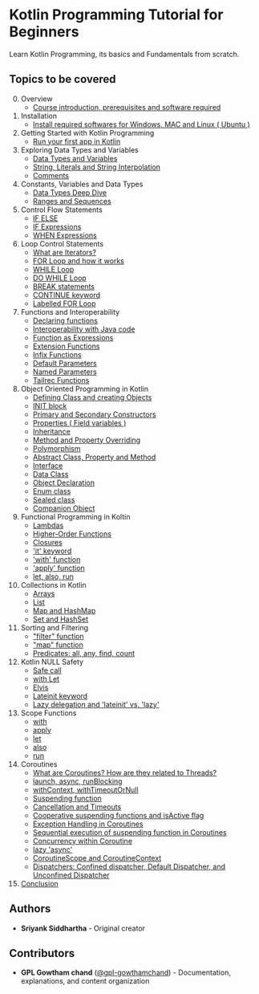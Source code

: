 # Kotlin Programming Tutorial for Beginners 
Learn Kotlin Programming, its basics and Fundamentals from scratch. 

## Topics to be covered
0. Overview
    - [Course introduction, prerequisites and software required](00-course-introduction.md)
1. Installation
    - [Install required softwares for Windows, MAC and Linux ( Ubuntu )](installation.md)
2. Getting Started with Kotlin Programming
    - [Run your first app in Kotlin](basics/01-hello-world.md)
3. Exploring Data Types and Variables 
    - [Data Types and Variables](basics/02-variables-data-types.md)
    - [String, Literals and String Interpolation](basics/05-string-interpolation.md)
    - [Comments](basics/03-comments.md)
4. Constants, Variables and Data Types
    - [Data Types Deep Dive](basics/04-data-types.md)
    - [Ranges and Sequences](basics/05-string-interpolation.md)
5. Control Flow Statements 
    - [IF ELSE](control-flow/01-if-expressions.md)
    - [IF Expressions](control-flow/01-if-expressions.md)
    - [WHEN Expressions](control-flow/02-when-expressions.md)
6. Loop Control Statements 
    - [What are Iterators?](control-flow/06-iterators.md)
    - [FOR Loop and how it works](control-flow/03-for-loops.md)
    - [WHILE Loop](control-flow/04-while-loops.md)
    - [DO WHILE Loop](control-flow/04-while-loops.md)
    - [BREAK statements](control-flow/05-break-continue.md)
    - [CONTINUE keyword](control-flow/05-break-continue.md)
    - [Labelled FOR Loop](control-flow/07-labelled-loops.md) 
7. Functions and Interoperability 
    - [Declaring functions](functions/01-functions-basics.md)
    - [Interoperability with Java code](advanced/01-kotlin-interoperability.md)
    - [Function as Expressions](functions/02-functions-as-expressions.md)
    - [Extension Functions](functions/04-extension-functions.md)
    - [Infix Functions](functions/05-infix-functions.md)
    - [Default Parameters](functions/06-default-parameters.md)
    - [Named Parameters](functions/03-named-parameters.md)
    - [Tailrec Functions](functions/07-tailrec-functions.md) 
8. Object Oriented Programming in Kotlin 
    - [Defining Class and creating Objects](oop/01-classes-constructors.md)
    - [INIT block](oop/05-init-block.md)
    - [Primary and Secondary Constructors](oop/01-classes-constructors.md)
    - [Properties ( Field variables )](oop/06-properties.md)
    - [Inheritance](oop/02-inheritance.md)
    - [Method and Property Overriding](oop/03-method-overriding.md)
    - [Polymorphism](oop/08-polymorphism.md)
    - [Abstract Class, Property and Method](oop/04-abstract-classes.md)
    - [Interface](oop/09-interface.md)
    - [Data Class](oop/10-data-class.md)
    - [Object Declaration](oop/11-object-declaration.md)
    - [Enum class](oop/07-enums-sealed-classes.md)
    - [Sealed class](oop/07-enums-sealed-classes.md)
    - [Companion Object](oop/12-companion-object.md)
9. Functional Programming in Koltin
    - [Lambdas](functional-programming/01-lambdas.md)
    - [Higher-Order Functions](functional-programming/05-higher-order-functions.md)
    - [Closures](functional-programming/06-closures.md)
    - ['it' keyword](functional-programming/07-it-keyword.md)
    - ['with' function](functional-programming/02-scope-functions.md)
    - ['apply' function](functional-programming/02-scope-functions.md)
    - [let, also, run](functional-programming/03-let-also-run.md)
10. Collections in Kotlin
    - [Arrays](collections/01-arrays.md)
    - [List](collections/02-lists.md)
    - [Map and HashMap](collections/03-maps.md)
    - [Set and HashSet](collections/04-sets.md)
11. Sorting and Filtering
    - ["filter" function](collections/05-filter-map-sorting.md)
    - ["map" function](collections/05-filter-map-sorting.md)
    - [Predicates: all, any, find, count](functional-programming/04-predicates.md)
12. Kotlin NULL Safety
    - [Safe call](null-safety/01-null-safety.md)
    - [with Let](null-safety/01-null-safety.md)
    - [Elvis](null-safety/01-null-safety.md)
    - [Lateinit keyword](null-safety/02-lateinit-lazy.md)
    - [Lazy delegation and 'lateinit' vs. 'lazy'](null-safety/02-lateinit-lazy.md)
13. Scope Functions
    - [with](functional-programming/02-scope-functions.md)
    - [apply](functional-programming/02-scope-functions.md)
    - [let](functional-programming/03-let-also-run.md)
    - [also](functional-programming/03-let-also-run.md)
    - [run](functional-programming/03-let-also-run.md)
14. Coroutines
    - [What are Coroutines? How are they related to Threads?](coroutines/01-introduction.md)
    - [launch, async, runBlocking](coroutines/02-launch-async.md)
    - [withContext, withTimeoutOrNull](coroutines/04-context-dispatchers.md)
    - [Suspending function](coroutines/01-introduction.md)
    - [Cancellation and Timeouts](coroutines/03-exception-handling.md)
    - [Cooperative suspending functions and isActive flag](coroutines/01-introduction.md)
    - [Exception Handling in Coroutines](coroutines/03-exception-handling.md)
    - [Sequential execution of suspending function in Coroutines](coroutines/02-launch-async.md)
    - [Concurrency within Coroutine](coroutines/02-launch-async.md)
    - [lazy 'async'](coroutines/02-launch-async.md)
    - [CoroutineScope and CoroutineContext](coroutines/04-context-dispatchers.md)
    - [Dispatchers: Confined dispatcher, Default Dispatcher, and Unconfined Dispatcher](coroutines/04-context-dispatchers.md)
15. [Conclusion](conclusion.md) 

## Authors 

* **Sriyank Siddhartha** - Original creator

## Contributors

* **GPL Gowtham chand** ([@gpl-gowthamchand](https://github.com/gpl-gowthamchand)) - Documentation, explanations, and content organization
